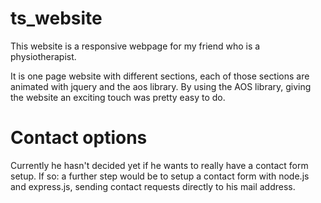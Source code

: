 # ts_website

This website is a responsive webpage for my friend who is a physiotherapist.

It is one page website with different sections, each of those sections are animated with jquery and the aos library. 
By using the AOS library, giving the website an exciting touch was pretty easy to do.

# Contact options

Currently he hasn't decided yet if he wants to really have a contact form setup. 
If so: a further step would be to setup a contact form with node.js and express.js, sending contact requests directly to his mail address.
